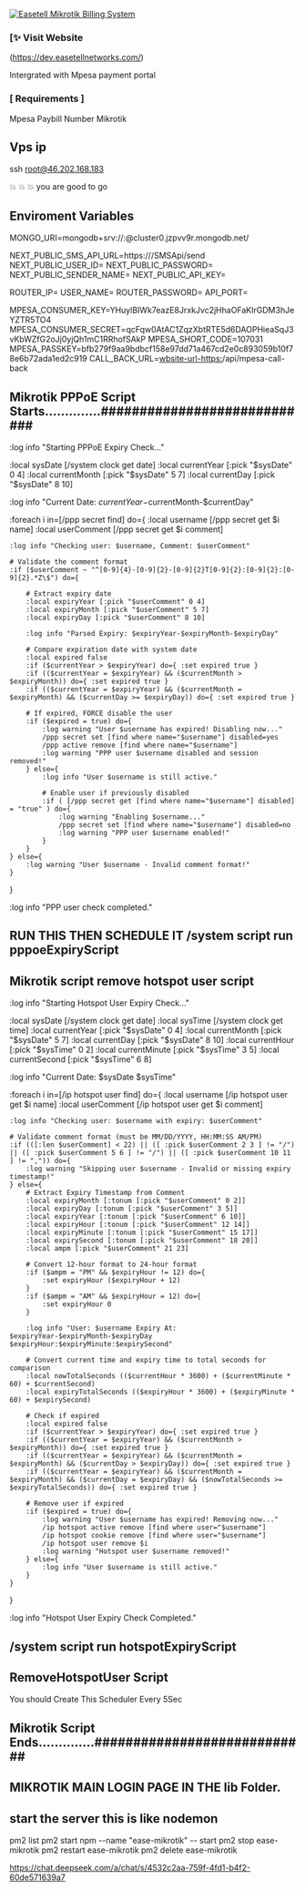 [![Easetell Mikrotik Billing System](https://dev.easetellnetworks.com/)](https://dev.easetellnetworks.com/)

### [✨ Visit Website

(https://dev.easetellnetworks.com/)

Intergrated with Mpesa payment portal

### [ Requirements ]

Mpesa Paybill Number
Mikrotik

## Vps ip

ssh root@46.202.168.183

💥 💥 💥 you are good to go

## Enviroment Variables

MONGO_URI=mongodb+srv://<username>:<password>@cluster0.jzpvv9r.mongodb.net/

NEXT_PUBLIC_SMS_API_URL=https://<smsurl>/SMSApi/send
NEXT_PUBLIC_USER_ID=<username>
NEXT_PUBLIC_PASSWORD=<password>
NEXT_PUBLIC_SENDER_NAME=<EASETELLNET-Sender-Id>
NEXT_PUBLIC_API_KEY=<api-key>

ROUTER_IP=<router-ip>
USER_NAME=<username>
ROUTER_PASSWORD=<password>
API_PORT=<api-port-number>

MPESA_CONSUMER_KEY=YHuylBIWk7eazE8JrxkJvc2jHhaOFaKIrGDM3hJeYZTR5TO4
MPESA_CONSUMER_SECRET=qcFqw0AtAC1ZqzXbtRTE5d6DAOPHieaSqJ3vKbWZfG2oJj0yjQh1mC1RRhofSAkP
MPESA_SHORT_CODE=107031
MPESA_PASSKEY=bfb279f9aa9bdbcf158e97dd71a467cd2e0c893059b10f78e6b72ada1ed2c919
CALL_BACK_URL=<wbsite-url-https:>/api/mpesa-call-back

## Mikrotik PPPoE Script Starts..............############################

:log info "Starting PPPoE Expiry Check..."

:local sysDate [/system clock get date]
:local currentYear [:pick "$sysDate" 0 4]
:local currentMonth [:pick "$sysDate" 5 7]
:local currentDay [:pick "$sysDate" 8 10]

:log info "Current Date: $currentYear-$currentMonth-$currentDay"

:foreach i in=[/ppp secret find] do={
:local username [/ppp secret get $i name]
:local userComment [/ppp secret get $i comment]

    :log info "Checking user: $username, Comment: $userComment"

    # Validate the comment format
    :if ($userComment ~ "^[0-9]{4}-[0-9]{2}-[0-9]{2}T[0-9]{2}:[0-9]{2}:[0-9]{2}.*Z\$") do={

        # Extract expiry date
        :local expiryYear [:pick "$userComment" 0 4]
        :local expiryMonth [:pick "$userComment" 5 7]
        :local expiryDay [:pick "$userComment" 8 10]

        :log info "Parsed Expiry: $expiryYear-$expiryMonth-$expiryDay"

        # Compare expiration date with system date
        :local expired false
        :if ($currentYear > $expiryYear) do={ :set expired true }
        :if (($currentYear = $expiryYear) && ($currentMonth > $expiryMonth)) do={ :set expired true }
        :if (($currentYear = $expiryYear) && ($currentMonth = $expiryMonth) && ($currentDay >= $expiryDay)) do={ :set expired true }

        # If expired, FORCE disable the user
        :if ($expired = true) do={
            :log warning "User $username has expired! Disabling now..."
            /ppp secret set [find where name="$username"] disabled=yes
            /ppp active remove [find where name="$username"]
            :log warning "PPP user $username disabled and session removed!"
        } else={
            :log info "User $username is still active."

            # Enable user if previously disabled
            :if ( [/ppp secret get [find where name="$username"] disabled] = "true" ) do={
                :log warning "Enabling $username..."
                /ppp secret set [find where name="$username"] disabled=no
                :log warning "PPP user $username enabled!"
            }
        }
    } else={
        :log warning "User $username - Invalid comment format!"
    }

}

:log info "PPP user check completed."

## RUN THIS THEN SCHEDULE IT /system script run pppoeExpiryScript

## Mikrotik script remove hotspot user script

:log info "Starting Hotspot User Expiry Check..."

:local sysDate [/system clock get date]
:local sysTime [/system clock get time]
:local currentYear [:pick "$sysDate" 0 4]
:local currentMonth [:pick "$sysDate" 5 7]
:local currentDay [:pick "$sysDate" 8 10]
:local currentHour [:pick "$sysTime" 0 2]
:local currentMinute [:pick "$sysTime" 3 5]
:local currentSecond [:pick "$sysTime" 6 8]

:log info "Current Date: $sysDate $sysTime"

:foreach i in=[/ip hotspot user find] do={
:local username [/ip hotspot user get $i name]
:local userComment [/ip hotspot user get $i comment]

    :log info "Checking user: $username with expiry: $userComment"

    # Validate comment format (must be MM/DD/YYYY, HH:MM:SS AM/PM)
    :if (([:len $userComment] < 22) || ([ :pick $userComment 2 3 ] != "/") || ([ :pick $userComment 5 6 ] != "/") || ([ :pick $userComment 10 11 ] != ",")) do={
        :log warning "Skipping user $username - Invalid or missing expiry timestamp!"
    } else={
        # Extract Expiry Timestamp from Comment
        :local expiryMonth [:tonum [:pick "$userComment" 0 2]]
        :local expiryDay [:tonum [:pick "$userComment" 3 5]]
        :local expiryYear [:tonum [:pick "$userComment" 6 10]]
        :local expiryHour [:tonum [:pick "$userComment" 12 14]]
        :local expiryMinute [:tonum [:pick "$userComment" 15 17]]
        :local expirySecond [:tonum [:pick "$userComment" 18 20]]
        :local ampm [:pick "$userComment" 21 23]

        # Convert 12-hour format to 24-hour format
        :if ($ampm = "PM" && $expiryHour != 12) do={
            :set expiryHour ($expiryHour + 12)
        }
        :if ($ampm = "AM" && $expiryHour = 12) do={
            :set expiryHour 0
        }

        :log info "User: $username Expiry At: $expiryYear-$expiryMonth-$expiryDay $expiryHour:$expiryMinute:$expirySecond"

        # Convert current time and expiry time to total seconds for comparison
        :local nowTotalSeconds (($currentHour * 3600) + ($currentMinute * 60) + $currentSecond)
        :local expiryTotalSeconds (($expiryHour * 3600) + ($expiryMinute * 60) + $expirySecond)

        # Check if expired
        :local expired false
        :if ($currentYear > $expiryYear) do={ :set expired true }
        :if (($currentYear = $expiryYear) && ($currentMonth > $expiryMonth)) do={ :set expired true }
        :if (($currentYear = $expiryYear) && ($currentMonth = $expiryMonth) && ($currentDay > $expiryDay)) do={ :set expired true }
        :if (($currentYear = $expiryYear) && ($currentMonth = $expiryMonth) && ($currentDay = $expiryDay) && ($nowTotalSeconds >= $expiryTotalSeconds)) do={ :set expired true }

        # Remove user if expired
        :if ($expired = true) do={
            :log warning "User $username has expired! Removing now..."
            /ip hotspot active remove [find where user="$username"]
            /ip hotspot cookie remove [find where user="$username"]
            /ip hotspot user remove $i
            :log warning "Hotspot user $username removed!"
        } else={
            :log info "User $username is still active."
        }
    }

}

:log info "Hotspot User Expiry Check Completed."

## /system script run hotspotExpiryScript

## RemoveHotspotUser Script

You should Create This Scheduler Every 5Sec

## Mikrotik Script Ends..............############################

## MIKROTIK MAIN LOGIN PAGE IN THE lib Folder.

## start the server this is like nodemon

pm2 list
pm2 start npm --name "ease-mikrotik" -- start
pm2 stop ease-mikrotik
pm2 restart ease-mikrotik
pm2 delete ease-mikrotik

https://chat.deepseek.com/a/chat/s/4532c2aa-759f-4fd1-b4f2-60de571639a7
